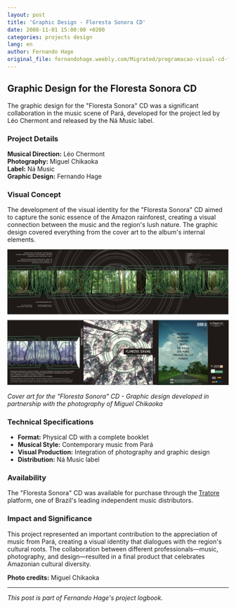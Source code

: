 ```yaml
---
layout: post
title: 'Graphic Design - Floresta Sonora CD'
date: 2008-11-01 15:00:00 +0200
categories: projects design
lang: en
author: Fernando Hage
original_file: fernandohage.weebly.com/Migrated/programacao-visual-cd-floresta-sonora.html
---
```


## Graphic Design for the Floresta Sonora CD

The graphic design for the "Floresta Sonora" CD was a significant collaboration in the music scene of Pará, developed for the project led by Léo Chermont and released by the Ná Music label.

### Project Details

**Musical Direction:** Léo Chermont  
**Photography:** Miguel Chikaoka  
**Label:** Ná Music  
**Graphic Design:** Fernando Hage

### Visual Concept

The development of the visual identity for the "Floresta Sonora" CD aimed to capture the sonic essence of the Amazon rainforest, creating a visual connection between the music and the region's lush nature. The graphic design covered everything from the cover art to the album's internal elements.


![CD Floresta Sonora - Arte da Capa](/assets/images/2008-11-01-design-grafico-cd-floresta-sonora.jpg)

*Cover art for the "Floresta Sonora" CD - Graphic design developed in partnership with the photography of Miguel Chikaoka*

### Technical Specifications

- **Format:** Physical CD with a complete booklet
- **Musical Style:** Contemporary music from Pará
- **Visual Production:** Integration of photography and graphic design
- **Distribution:** Ná Music label

### Availability

The "Floresta Sonora" CD was available for purchase through the [Tratore](http://www.tratore.com.br/um_cd.php?id=1344) platform, one of Brazil's leading independent music distributors.

### Impact and Significance

This project represented an important contribution to the appreciation of music from Pará, creating a visual identity that dialogues with the region's cultural roots. The collaboration between different professionals—music, photography, and design—resulted in a final product that celebrates Amazonian cultural diversity.

**Photo credits:** Miguel Chikaoka

---

*This post is part of Fernando Hage's project logbook.*